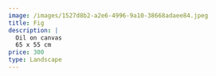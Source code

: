 ```yaml
---
image: /images/1527d8b2-a2e6-4996-9a10-38668adaee84.jpeg
title: Fig
description: |
  Oil on canvas
  65 x 55 cm
price: 300
type: Landscape
---
```

